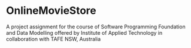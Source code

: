# OnlineMovieStore
A project assignment for the course of Software Programming Foundation and Data Modelling offered by Institute of Applied Technology in collaboration with TAFE NSW, Australia
